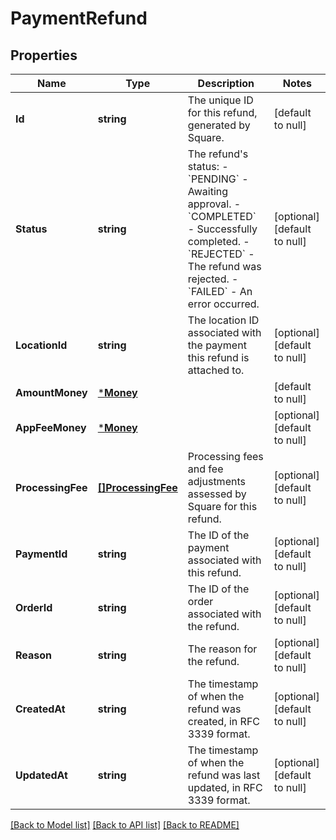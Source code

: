 # PaymentRefund

## Properties
Name | Type | Description | Notes
------------ | ------------- | ------------- | -------------
**Id** | **string** | The unique ID for this refund, generated by Square. | [default to null]
**Status** | **string** | The refund&#x27;s status: - &#x60;PENDING&#x60; - Awaiting approval. - &#x60;COMPLETED&#x60; - Successfully completed. - &#x60;REJECTED&#x60; - The refund was rejected. - &#x60;FAILED&#x60; - An error occurred. | [optional] [default to null]
**LocationId** | **string** | The location ID associated with the payment this refund is attached to. | [optional] [default to null]
**AmountMoney** | [***Money**](Money.md) |  | [default to null]
**AppFeeMoney** | [***Money**](Money.md) |  | [optional] [default to null]
**ProcessingFee** | [**[]ProcessingFee**](ProcessingFee.md) | Processing fees and fee adjustments assessed by Square for this refund. | [optional] [default to null]
**PaymentId** | **string** | The ID of the payment associated with this refund. | [optional] [default to null]
**OrderId** | **string** | The ID of the order associated with the refund. | [optional] [default to null]
**Reason** | **string** | The reason for the refund. | [optional] [default to null]
**CreatedAt** | **string** | The timestamp of when the refund was created, in RFC 3339 format. | [optional] [default to null]
**UpdatedAt** | **string** | The timestamp of when the refund was last updated, in RFC 3339 format. | [optional] [default to null]

[[Back to Model list]](../README.md#documentation-for-models) [[Back to API list]](../README.md#documentation-for-api-endpoints) [[Back to README]](../README.md)

